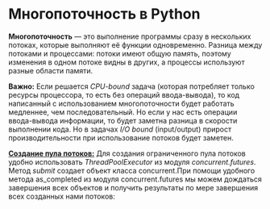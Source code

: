# Многопоточность в Python
**Многопоточность** — это выполнение программы сразу в нескольких потоках, которые выполняют её функции одновременно.
Разница между потоками и процессами: потоки имеют общую память, поэтому изменения в одном потоке видны в других, а процессы используют разные области памяти.

**Важно:** Если решается *CPU-bound* задача (которая потребляет только ресурсы процессора, то есть без операций ввода-вывода), то код написанный с использованием 
многопоточности будет работать медленнее, чем последовательный. Но если у нас есть операции ввода-вывода информации, то будет заметна разница в скорости выполнении кода. 
Но в задачах *I/O bound* (input/output) прирост производительности при использование потоков будет заметен.

[**Создание пула потоков:**](https://github.com/devFF/FindJob/blob/main/Acceleration/Threading/thread_pool_example.py) Для создания ограниченного пула потоков удобно использовать *ThreadPoolExecutor* из модуля *concurrent.futures*.
Метод *submit* создает объект класса concurrent.При помощи удобного метода as_completed из модуля concurrent.futures мы можем дождаться 
завершения всех объектов и получить результаты по мере завершения всех созданных нами потоков:


